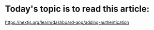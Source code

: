 # Today's topic is to read this article:

https://nextjs.org/learn/dashboard-app/adding-authentication